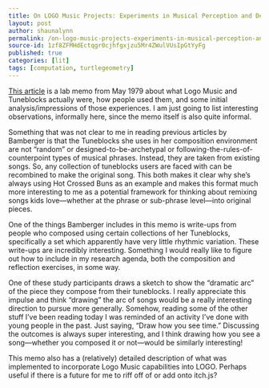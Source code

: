 ```yaml
---
title: On LOGO Music Projects: Experiments in Musical Perception and Design by Jeanne Bamberger
layout: post
author: shaunalynn
permalink: /on-logo-music-projects-experiments-in-musical-perception-and-design-by-jeanne-bamberger/
source-id: 1zf8ZFMHdEctqgr0cjhfgxjzu5Mr4ZWulVUsIpGtYyFg
published: true
categories: [lit]
tags: [computation, turtlegeometry]
---
```


[This article](https://drive.google.com/open?id=1E4tACOPQAr7tsvOQfUbBZAzM1gwoZNx1) is a lab memo from May 1979 about what Logo Music and Tuneblocks actually were, how people used them, and some initial analysis/impressions of those experiences. I am just going to list interesting observations, informally here, since the memo itself is also quite informal.

Something that was not clear to me in reading previous articles by Bamberger is that the Tuneblocks she uses in her composition environment are not “random” or designed-to-be-archetypal or following-the-rules-of-counterpoint types of musical phrases. Instead, they are taken from existing songs. So, any collection of tuneblocks users are faced with can be recombined to make the original song. This both makes it clear why she’s always using Hot Crossed Buns as an example and makes this format much more interesting to me as a potential framework for thinking about remixing songs kids love—whether at the phrase or sub-phrase level—into original pieces.

One of the things Bamberger includes in this memo is write-ups from people who composed using certain collections of her Tuneblocks, specifically a set which apparently have very little rhythmic variation. These write-ups are incredibly interesting. Something I would really like to figure out how to include in my research agenda, both the composition and reflection exercises, in some way.

One of these study participants draws a sketch to show the “dramatic arc” of the piece they compose from their tuneblocks. I really appreciate this impulse and think “drawing” the arc of songs would be a really interesting direction to pursue more generally. Somehow, reading some of the other stuff I’ve been reading today I was reminded of an activity I’ve done with young people in the past. Just saying, “Draw how you see time.” Discussing the outcomes is always super interesting, and I think drawing how you see a song—whether you composed it or not—would be similarly interesting!

This memo also has a (relatively) detailed description of what was implemented to incorporate Logo Music capabilities into LOGO. Perhaps useful if there is a future for me to riff off of or add onto itch.js?

